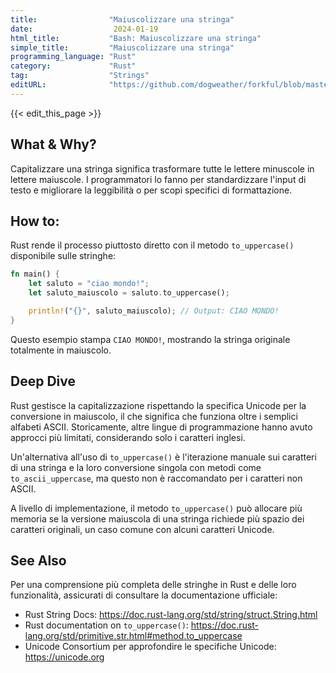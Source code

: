 ```yaml
---
title:                "Maiuscolizzare una stringa"
date:                  2024-01-19
html_title:           "Bash: Maiuscolizzare una stringa"
simple_title:         "Maiuscolizzare una stringa"
programming_language: "Rust"
category:             "Rust"
tag:                  "Strings"
editURL:              "https://github.com/dogweather/forkful/blob/master/content/it/rust/capitalizing-a-string.md"
---
```


{{< edit_this_page >}}

## What & Why?
Capitalizzare una stringa significa trasformare tutte le lettere minuscole in lettere maiuscole. I programmatori lo fanno per standardizzare l'input di testo e migliorare la leggibilità o per scopi specifici di formattazione.

## How to:

Rust rende il processo piuttosto diretto con il metodo `to_uppercase()` disponibile sulle stringhe:

```Rust
fn main() {
    let saluto = "ciao mondo!";
    let saluto_maiuscolo = saluto.to_uppercase();

    println!("{}", saluto_maiuscolo); // Output: CIAO MONDO!
}
```

Questo esempio stampa `CIAO MONDO!`, mostrando la stringa originale totalmente in maiuscolo.

## Deep Dive

Rust gestisce la capitalizzazione rispettando la specifica Unicode per la conversione in maiuscolo, il che significa che funziona oltre i semplici alfabeti ASCII. Storicamente, altre lingue di programmazione hanno avuto approcci più limitati, considerando solo i caratteri inglesi.

Un'alternativa all'uso di `to_uppercase()` è l'iterazione manuale sui caratteri di una stringa e la loro conversione singola con metodi come `to_ascii_uppercase`, ma questo non è raccomandato per i caratteri non ASCII.

A livello di implementazione, il metodo `to_uppercase()` può allocare più memoria se la versione maiuscola di una stringa richiede più spazio dei caratteri originali, un caso comune con alcuni caratteri Unicode.

## See Also

Per una comprensione più completa delle stringhe in Rust e delle loro funzionalità, assicurati di consultare la documentazione ufficiale:

- Rust String Docs: https://doc.rust-lang.org/std/string/struct.String.html
- Rust documentation on `to_uppercase()`: https://doc.rust-lang.org/std/primitive.str.html#method.to_uppercase
- Unicode Consortium per approfondire le specifiche Unicode: https://unicode.org
